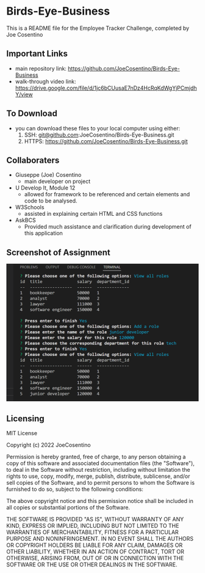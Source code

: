 # Birds-Eye-Business

This is a README file for the Employee Tracker Challenge, completed by Joe Cosentino

## Important Links

* main repository link: https://github.com/JoeCosentino/Birds-Eye-Business
* walk-through video link: https://drive.google.com/file/d/1jc6bCUusaE7nDz4HcRqKdWgYjPCmjdhY/view

## To Download

* you can download these files to your local computer using either:
    1. SSH: git@github.com:JoeCosentino/Birds-Eye-Business.git
    2. HTTPS: https://github.com/JoeCosentino/Birds-Eye-Business.git

## Collaboraters

* Giuseppe (Joe) Cosentino
    - main developer on project
* U Develop It, Module 12
    - allowed for framework to be referenced and certain elements and code to be analysed.
* W3Schools
    - assisted in explaining certain HTML and CSS functions
* AskBCS
    - Provided much assistance and clarification during development of this application

## Screenshot of Assignment

![image](./assets/images/birdsEyeBusinessSS.PNG)

## Licensing

MIT License

Copyright (c) 2022 JoeCosentino

Permission is hereby granted, free of charge, to any person obtaining a copy
of this software and associated documentation files (the "Software"), to deal
in the Software without restriction, including without limitation the rights
to use, copy, modify, merge, publish, distribute, sublicense, and/or sell
copies of the Software, and to permit persons to whom the Software is
furnished to do so, subject to the following conditions:

The above copyright notice and this permission notice shall be included in all
copies or substantial portions of the Software.

THE SOFTWARE IS PROVIDED "AS IS", WITHOUT WARRANTY OF ANY KIND, EXPRESS OR
IMPLIED, INCLUDING BUT NOT LIMITED TO THE WARRANTIES OF MERCHANTABILITY,
FITNESS FOR A PARTICULAR PURPOSE AND NONINFRINGEMENT. IN NO EVENT SHALL THE
AUTHORS OR COPYRIGHT HOLDERS BE LIABLE FOR ANY CLAIM, DAMAGES OR OTHER
LIABILITY, WHETHER IN AN ACTION OF CONTRACT, TORT OR OTHERWISE, ARISING FROM,
OUT OF OR IN CONNECTION WITH THE SOFTWARE OR THE USE OR OTHER DEALINGS IN THE
SOFTWARE.
